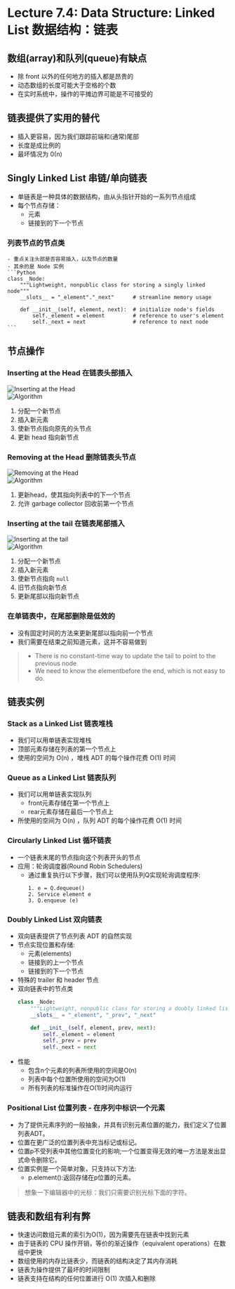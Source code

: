 # Lecture 7.4: Data Structure: Linked List 数据结构：链表  

## 数组(array)和队列(queue)有缺点  
- 除 front 以外的任何地方的插入都是昂贵的  
- 动态数组的长度可能大于空格的个数  
- 在实时系统中，操作的平摊边界可能是不可接受的  

## 链表提供了实用的替代  
- 插入更容易，因为我们跟踪前端和(通常)尾部  
- 长度是成比例的  
- 最坏情况为 0(n)  

## Singly Linked List 串链/单向链表  
- 单链表是一种具体的数据结构，由从头指针开始的一系列节点组成  
- 每个节点存储：  
    - 元素  
    - 链接到的下一个节点  
### 列表节点的节点类  
    - 重点关注头部是否容易插入，以及节点的数量  
    - 其余的是 Node 实例  
    ```Python
    class _Node:
        """Lightweight, nonpublic class for storing a singly linked node"""
        __slots__ = "_element"."_next"      # streamline memory usage

        def __init__(self, element, next):  # initialize node's fields
            self._element = element         # reference to user's element
            self._next = next               # reference to next node
    ```

## 节点操作  
### Inserting at the Head 在链表头部插入  
![Inserting at the Head](img/07-4-01-Inserting_at_the_Head.png)  
![Algorithm](img/07-4-02-Algorithm.png)  
1. 分配一个新节点  
2. 插入新元素  
3. 使新节点指向原先的头节点  
4. 更新 head 指向新节点  
### Removing at the Head 删除链表头节点  
![Removing at the Head](img/07-4-03-Removing_at_the_Head.png)  
![Algorithm](img/07-4-04-Algorithm.png)  
1. 更新head，使其指向列表中的下一个节点  
2. 允许 garbage collector 回收前第一个节点  
### Inserting at the tail 在链表尾部插入  
![Inserting at the tail](img/07-4-05-Inserting_at_the_tail.png)  
![Algorithm](img/07-4-06-Algorithm.png)  
1. 分配一个新节点  
2. 插入新元素  
3. 使新节点指向 `null`  
4. 旧节点指向新节点  
5. 更新尾部以指向新节点  
### 在单链表中，在尾部删除是低效的  
- 没有固定时间的方法来更新尾部以指向前一个节点  
- 我们需要在结束之前知道元素，这并不容易做到  
> - There is no constant-time way to update the tail to point to the previous node  
> - We need to know the elementbefore the end, which is not easy to do.  

## 链表实例
### Stack as a Linked List 链表堆栈  
- 我们可以用单链表实现堆栈  
- 顶部元素存储在列表的第一个节点上  
- 使用的空间为 O(n) ，堆栈 ADT 的每个操作花费 O(1) 时间  
### Queue as a Linked List 链表队列  
- 我们可以用单链表实现队列  
    - front元素存储在第一个节点上  
    - rear元素存储在最后一个节点上  
- 所使用的空间为 O(n) ，队列 ADT 的每个操作花费 O(1) 时间  
### Circularly Linked List 循环链表  
- 一个链表末尾的节点指向这个列表开头的节点  
- 应用：轮询调度器(Round Robin Schedulers)  
    - 通过重复执行以下步骤，我们可以使用队列Q实现轮询调度程序:  
        ```
        1. e = Q.dequeue()
        2. Service element e
        3. Q.enqueue (e)
        ```
### Doubly Linked List 双向链表  
- 双向链表提供了节点列表 ADT 的自然实现  
- 节点实现位置和存储:  
    - 元素(elements)  
    - 链接到的上一个节点  
    - 链接到的下一个节点  
- 特殊的 trailer 和 header 节点  
- 双向链表中的节点类  
    ```Python
    class _Node:
        """Lightweight, nonpublic class for storing a doubly linked list"""
        __slots__ = "_element", "_prev", "_next"

        def __init__(self, element, prev, next):
            self._element = element
            self._prev = prev
            self._next = next
    ```
- 性能  
    - 包含n个元素的列表所使用的空间是O(n)  
    - 列表中每个位置所使用的空间为O(1)  
    - 所有列表的标准操作在O(1)时间内运行  
### Positional List 位置列表 - 在序列中标识一个元素  
- 为了提供元素序列的一般抽象，并具有识别元素位置的能力，我们定义了位置列表ADT。  
- 位置在更广泛的位置列表中充当标记或标记。  
- 位置p不受列表中其他位置变化的影响;一个位置变得无效的唯一方法是发出显式命令删除它。  
- 位置实例是一个简单对象，只支持以下方法:  
    - p.element():返回存储在p位置的元素。  
> 想象一下编辑器中的光标：我们只需要识别光标下面的字符。  

## 链表和数组有利有弊  
- 快速访问数组元素的索引为O(1)，因为需要先在链表中找到元素  
- 由于链表的 CPU 操作开销，等价的渐近操作（equivalent operations）在数组中更快  
- 数组使用的内存比链表少，而链表的结构决定了其内存消耗  
- 链表为操作提供了最坏的时间限制  
- 链表支持在结构的任何位置进行 O(1) 次插入和删除  